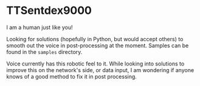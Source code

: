 # TTSentdex9000
I am a human just like you!

Looking for solutions (hopefully in Python, but would accept others) to smooth out the voice in post-processing at the moment. Samples can be found in the `samples` directory. 

Voice currently has this robotic feel to it. While looking into solutions to improve this on the network's side, or data input, I am wondering if anyone knows of a good method to fix it in post processing. 
